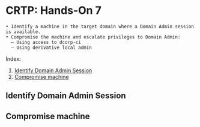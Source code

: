 # CRTP: Hands-On 7

```
• Identify a machine in the target domain where a Domain Admin session is available.
• Compromise the machine and escalate privileges to Domain Admin:
  – Using access to dcorp-ci
  – Using derivative local admin
```

Index:
  
  1. [Identify Domain Admin Session](#identify-domain-admin-session)
  2. [Compromise machine](#compromise-machine)


## Identify Domain Admin Session


## Compromise machine
